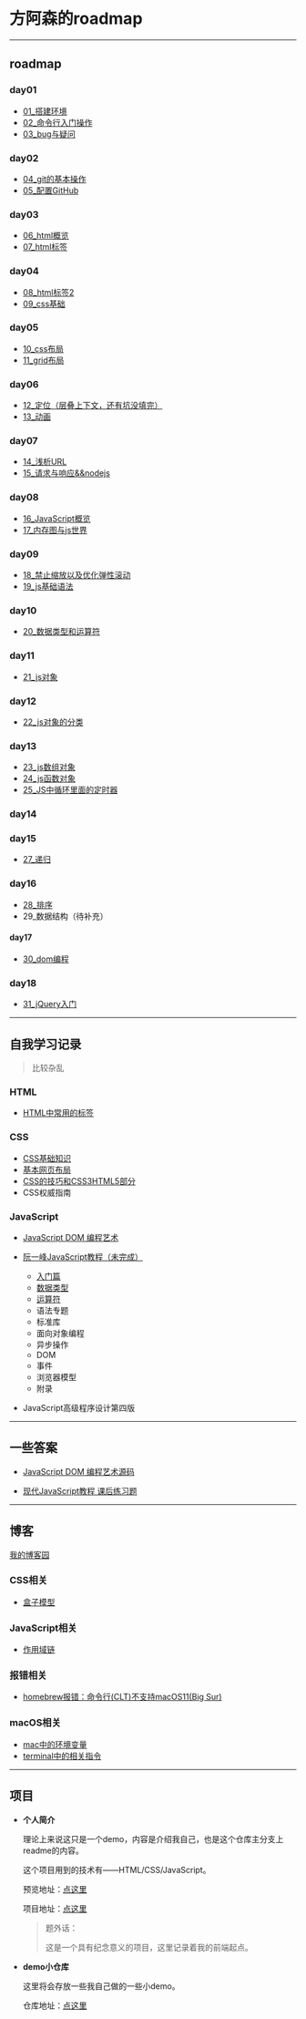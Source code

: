 # 方阿森的roadmap

---

## roadmap

### day01

* [01_搭建环境](roadmap/day01/01.md)
* [02_命令行入门操作](roadmap/day01/02.md)
* [03_bug与疑问](roadmap/day01/03)

### day02

* [04_git的基本操作](roadmap/day02/04)
* [05_配置GitHub](roadmap/day02/05)

### day03

* [06_html概览](roadmap/day03/06_html概览)
* [07_html标签](roadmap/day03/07_html标签)

### day04

* [08_html标签2](roadmap/day04/08_html标签2)
* [09_css基础](roadmap/day04/09_css基础)

### day05

* [10_css布局](roadmap/day05/10_CSS布局)
* [11_grid布局](roadmap/day05/11_grid布局)

### day06

* [12_定位（层叠上下文，还有坑没填完）](roadmap/day06/12_定位)
* [13_动画](roadmap/day06/13_动画)

### day07

* [14_浅析URL](roadmap/day07/14_浅析URL)
* [15_请求与响应&&nodejs](roadmap/day07/15_请求与响应&&nodejs)

### day08

* [16_JavaScript概览](roadmap/day08/16_JavaScript概览)
* [17_内存图与js世界](roadmap/day08/17_内存图与js世界)

### day09

* [18_禁止缩放以及优化弹性滚动](roadmap/day09/18_禁止缩放以及优化弹性滚动)
* [19_js基础语法](roadmap/day09/19_js基础语法)

### day10

* [20_数据类型和运算符](roadmap/day10/20_数据类型和运算符)

### day11

* [21_js对象](roadmap/day11/21_js对象)

### day12

* [22_js对象的分类](roadmap/day12/22_js对象分类)

### day13

* [23_js数组对象](roadmap/day13/23_js数组对象)
* [24_js函数对象](roadmap/day13/24_js函数对象)
* [25_JS中循环里面的定时器](roadmap/day13/25_JS中循环里面的定时器)

### day14

### day15

* [27_递归](roadmap/day15/27_递归)

### day16

* [28_排序](roadmap/day16/28_排序)
* 29_数据结构（待补充）

#### day17

* [30_dom编程](roadmap/day17/30_dom编程)

### day18

* [31_jQuery入门](roadmap/day18/31_jQuery入门)

---

## 自我学习记录

> 比较杂乱

### HTML

* [HTML中常用的标签](html&css/HTML常用标签.md)

### CSS

* [CSS基础知识](html&css/CSS入门.md)
* [基本网页布局](html&css/基本网页布局.md)
* [CSS的技巧和CSS3HTML5部分](html&css/CSS的技巧和CSS3HTML5.md)
* CSS权威指南

### JavaScript

* [JavaScript DOM 编程艺术](JavaScript/dom-script/README.md)
* [阮一峰JavaScript教程（未完成）](https://github.com/Meakle/ruanyifeng_JavaScript)
  * [入门篇](JavaScript/ruanyifeng-javascript/1.md)
  * [数据类型](JavaScript/ruanyifeng-javascript/2.md)
  * [运算符](JavaScript/ruanyifeng-javascript/3.md)
  * 语法专题
  * 标准库
  * 面向对象编程
  * 异步操作
  * DOM
  * 事件
  * 浏览器模型
  * 附录

* JavaScript高级程序设计第四版

---

## 一些答案

* [JavaScript DOM 编程艺术源码](https://github.com/Meakle/dom_scripting_demo)

* [现代JavaScript教程 课后练习题]()

---

## 博客

[我的博客园](https://www.cnblogs.com/meakle/)

### CSS相关

* [盒子模型](blog/CSS/盒子模型.md)

### JavaScript相关

* [作用域链](blog/JavaScript/作用域链.md)

### 报错相关

* [homebrew报错：命令行(CLT)不支持macOS11(Big Sur)](blog/error/homebrew报错：CLT不支持macOS11.md)

### macOS相关

* [mac中的环境变量](blog/macos/mac中的环境变量.md)
* [terminal中的相关指令](blog/macos/terminal中的相关指令.md)

---

## 项目

* **个人简介**

  理论上来说这只是一个demo，内容是介绍我自己，也是这个仓库主分支上readme的内容。

  这个项目用到的技术有——HTML/CSS/JavaScript。

  预览地址：[点这里](https://meakle.github.io/Personal-profile/)

  项目地址：[点这里](https://github.com/Meakle/Personal-profile)

  > 题外话：
  >
  > 这是一个具有纪念意义的项目，这里记录着我的前端起点。
  
* **demo小仓库**

  这里将会存放一些我自己做的一些小demo。

  仓库地址：[点这里](https://github.com/Meakle/demo)







